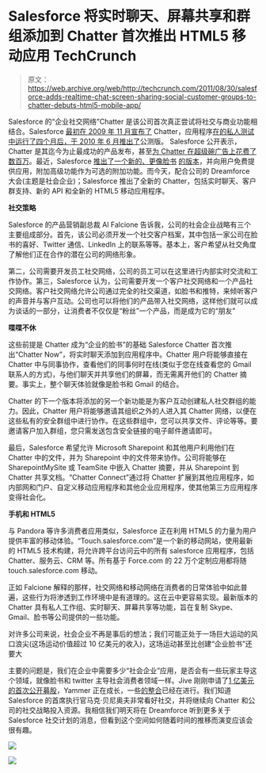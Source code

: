# Salesforce 将实时聊天、屏幕共享和群组添加到 Chatter 首次推出 HTML5 移动应用 TechCrunch

> 原文：<https://web.archive.org/web/http://techcrunch.com/2011/08/30/salesforce-adds-realtime-chat-screen-sharing-social-customer-groups-to-chatter-debuts-html5-mobile-app/>

Salesforce 的“企业社交网络”Chatter 是该公司首次真正尝试将社交与商业功能相结合。Salesforce [最初在 2009 年 11 月宣布了](https://web.archive.org/web/20230205013026/https://techcrunch.com/2009/11/18/dreamforce-salesforce-launches-real-time-social-network-salesforce-chatter/) Chatter，应用程序[在](https://web.archive.org/web/20230205013026/http://www.techcrunchit.com/2010/06/22/after-four-months-in-private-beta-salesforce-chatter-finally-arrives-as-a-public-conversation/)[的私人测试中运行了四个月后，于 2010 年 6 月推出了](https://web.archive.org/web/20230205013026/https://techcrunch.com/2010/02/17/salesforce-chatter-starts-as-a-private-conversation/)公测版。 Salesforce 公开表示，Chatter 是其迄今为止最成功的产品发布，甚至[为 Chatter 在超级碗广告上花费了数百万](https://web.archive.org/web/20230205013026/https://techcrunch.com/2011/02/06/salesforce-chatter/)。最近，Salesforce [推出了一个新的、更像脸书](https://web.archive.org/web/20230205013026/http://www.techcrunchit.com/2010/09/22/salesforce-debuts-chatter-2-adds-filters-hashtags-desktop-app-search-and-more/) [的版本](https://web.archive.org/web/20230205013026/https://techcrunch.com/2011/01/27/salesforce-mimics-twitter-and-facebook-adds-likes-and-replies-to-chatter/)，并向用户免费提供应用，附加高级功能作为可选的附加功能。而今天，配合公司的 Dreamforce 大会(主题是社会企业)；Salesforce 推出了全新的 Chatter，包括实时聊天、客户群支持、新的 API 和全新的 HTML5 移动应用程序。

**社交策略**

Salesforce 的产品营销副总裁 Al Falcione 告诉我，公司的社会企业战略有三个主要组成部分。首先，该公司必须开发一个社交客户档案，其中包括一家公司在脸书的喜好、Twitter 通信、LinkedIn 上的联系等等。基本上，客户希望从社交角度了解他们正在合作的潜在公司的网络形象。

第二，公司需要开发员工社交网络，公司的员工可以在这里进行内部实时交流和工作协作。第三，Salesforce 认为，公司需要开发一个客户社交网络和一个产品社交网络。客户社交网络允许公司通过完全的社交渠道，如脸书和推特，来倾听客户的声音并与客户互动。公司也可以将他们的产品带入社交网络，这样他们就可以成为谈话的一部分，让消费者不仅仅是“粉丝”一个产品，而是成为它的“朋友”

**喋喋不休**

这些前提是 Chatter 成为“企业的脸书”的基础 Salesforce Chatter 首次推出“Chatter Now”，将实时聊天添加到应用程序中。Chatter 用户将能够直接在 Chatter 中与同事协作，查看他们的同事何时在线(类似于您在线查看您的 Gmail 联系人的方式)，与他们聊天并共享他们的屏幕，而无需离开他们的 Chatter 摘要。事实上，整个聊天体验就像是脸书和 Gmail 的结合。

Chatter 的下一个版本将添加的另一个新功能是为客户互动创建私人社交群组的能力。因此，Chatter 用户将能够邀请其组织之外的人进入其 Chatter 网络，以便在这些私有的安全群组中进行协作。在这些群组中，您可以共享文件、评论等等。要邀请客户加入群组，您只需发送包含安全链接的电子邮件邀请即可。

最后，Salesforce 希望允许 Microsoft Sharepoint 和其他用户利用他们在 Chatter 中的文件，并为 Sharepoint 中的文件带来协作。公司将能够在 SharepointMySite 或 TeamSite 中嵌入 Chatter 摘要，并从 Sharepoint 到 Chatter 共享文档。“Chatter Connect”通过将 Chatter 扩展到其他应用程序，如内部网和门户、自定义移动应用程序和其他企业应用程序，使其他第三方应用程序变得社会化。

**手机和 HTML5**

与 Pandora 等许多消费者应用类似，Salesforce 正在利用 HTML5 的力量为用户提供丰富的移动体验。“Touch.salesforce.com”是一个新的移动网站，使用最新的 HTML5 技术构建，将允许跨平台访问云中的所有 salesforce 应用程序，包括 Chatter、服务云、CRM 等。所有基于 Force.com 的 22 万个定制应用都将随 touch.salesforce.com 移动。

正如 Falcione 解释的那样，社交网络和移动网络在消费者的日常体验中如此普遍，这些行为将渗透到工作环境中是有道理的。这在云中更容易实现。最新版本的 Chatter 具有私人工作组、实时聊天、屏幕共享等功能，旨在复制 Skype、Gmail、脸书等公司提供的一些功能。

对许多公司来说，社会企业不再是事后的想法；我们可能正处于一场巨大运动的风口浪尖(这场运动价值超过 10 亿美元的收入)，这场运动甚至比创建“企业脸书”还要大

主要的问题是，我们在企业中需要多少“社会企业”应用，是否会有一些玩家主导这个领域，就像脸书和 twitter 主导社会消费者领域一样。Jive 刚刚申请了[1 亿美元的首次公开募股](https://web.archive.org/web/20230205013026/https://techcrunch.com/2011/08/24/social-enterprise-company-jive-files-for-100m-ipo/)，Yammer 正在成长，一些[的整合](https://web.archive.org/web/20230205013026/https://techcrunch.com/2011/05/31/vmware-acquires-enterprise-microblogging-platform-socialcast/)已经在进行。我们知道 Salesforce 的首席执行官马克·贝尼奥夫非常看好社交，并将继续向 Chatter 和公司的社交战略投入资源。我相信我们明天将在 Dreamforce 听到更多关于 Salesforce 社交计划的消息，但看到这个空间如何随着时间的推移而演变应该会很有趣。

![](img/ceb2c57807e722a1b5e4c3d91284c882.png)

![](img/8da6dac7ad7c3ee671c17d0de386aa54.png)
